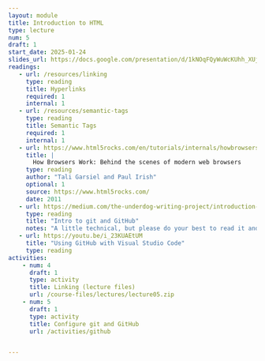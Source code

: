 ```yaml
---
layout: module
title: Introduction to HTML
type: lecture
num: 5
draft: 1
start_date: 2025-01-24
slides_url: https://docs.google.com/presentation/d/1kNOqFQyWuWcKUhh_XUjOXk0SASBDeWLO/edit?usp=sharing&ouid=113376576186080604800&rtpof=true&sd=true
readings:
   - url: /resources/linking
     type: reading
     title: Hyperlinks
     required: 1
     internal: 1
   - url: /resources/semantic-tags
     type: reading
     title: Semantic Tags
     required: 1
     internal: 1
   - url: https://www.html5rocks.com/en/tutorials/internals/howbrowserswork/
     title: |
       How Browsers Work: Behind the scenes of modern web browsers
     type: reading
     author: "Tali Garsiel and Paul Irish"
     optional: 1
     source: https://www.html5rocks.com/
     date: 2011
   - url: https://medium.com/the-underdog-writing-project/introduction-to-git-and-github-a5fdf5633923
     type: reading
     title: "Intro to git and GitHub"
     notes: "A little technical, but please do your best to read it and come to tutorial with questions."
   - url: https://youtu.be/i_23KUAEtUM
     title: "Using GitHub with Visual Studio Code"
     type: reading
activities:
    - num: 4
      draft: 1
      type: activity
      title: Linking (lecture files)
      url: /course-files/lectures/lecture05.zip
    - num: 5
      draft: 1
      type: activity
      title: Configure git and GitHub
      url: /activities/github


---
```



